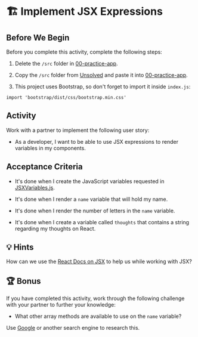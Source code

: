 # 🏗️ Implement JSX Expressions

## Before We Begin

Before you complete this activity, complete the following steps:

1. Delete the `/src` folder in [00-practice-app](../00-practice-app/).

2. Copy the `/src` folder from [Unsolved](./Unsolved/) and paste it into [00-practice-app](../00-practice-app/).

3. This project uses Bootstrap, so don't forget to import it inside `index.js`:

  `import 'bootstrap/dist/css/bootstrap.min.css'`

## Activity

Work with a partner to implement the following user story:

* As a developer, I want to be able to use JSX expressions to render variables in my components.

## Acceptance Criteria

* It's done when I create the JavaScript variables requested in [JSXVariables.js](../00-practice-app/src/components/JSXVariables.js).

* It's done when I render a `name` variable that will hold my name.

* It's done when I render the number of letters in the `name` variable.

* It's done when I create a variable called `thoughts` that contains a string regarding my thoughts on React.
## 💡 Hints

How can we use the [React Docs on JSX](https://reactjs.org/docs/introducing-jsx.html) to help us while working with JSX?

## 🏆 Bonus

If you have completed this activity, work through the following challenge with your partner to further your knowledge:

* What other array methods are available to use on the `name` variable?

Use [Google](https://www.google.com) or another search engine to research this.

